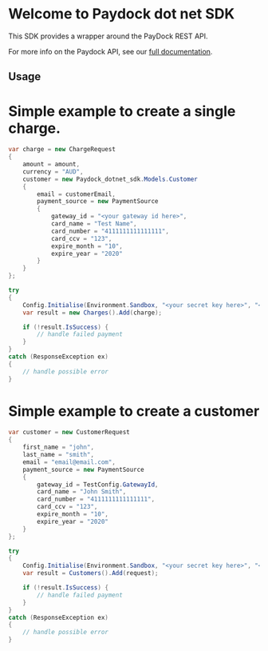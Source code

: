 # Welcome to Paydock dot net SDK

This SDK provides a wrapper around the PayDock REST API.

For more info on the Paydock API, see our [full documentation](https://docs.paydock.com).

## Usage

# Simple example to create a single charge.

``` C#
var charge = new ChargeRequest
{
    amount = amount,
    currency = "AUD",
    customer = new Paydock_dotnet_sdk.Models.Customer
    {
        email = customerEmail,
        payment_source = new PaymentSource
        {
            gateway_id = "<your gateway id here>",
            card_name = "Test Name",
            card_number = "4111111111111111",
            card_ccv = "123",
            expire_month = "10",
            expire_year = "2020"
        }
    }
};

try
{
    Config.Initialise(Environment.Sandbox, "<your secret key here>", "<your public key here>");
    var result = new Charges().Add(charge);

    if (!result.IsSuccess) {
        // handle failed payment
    }
}
catch (ResponseException ex)
{
    // handle possible error
}
```

# Simple example to create a customer


``` C#
var customer = new CustomerRequest
{
    first_name = "john",
    last_name = "smith",
    email = "email@email.com",
    payment_source = new PaymentSource
    {
        gateway_id = TestConfig.GatewayId,
        card_name = "John Smith",
        card_number = "4111111111111111",
        card_ccv = "123",
        expire_month = "10",
        expire_year = "2020"
    }
};

try
{
    Config.Initialise(Environment.Sandbox, "<your secret key here>", "<your public key here>");
    var result = Customers().Add(request);

    if (!result.IsSuccess) {
        // handle failed payment
    }
}
catch (ResponseException ex)
{
    // handle possible error
}
```